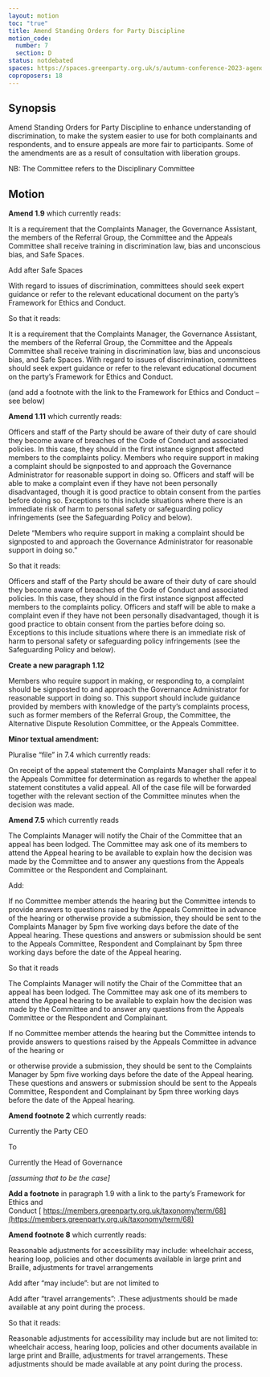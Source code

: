 ```yaml
---
layout: motion
toc: "true"
title: Amend Standing Orders for Party Discipline
motion_code:
  number: 7
  section: D
status: notdebated
spaces: https://spaces.greenparty.org.uk/s/autumn-conference-2023-agenda-forum/post/post/view?id=10833
coproposers: 18
---
```

## Synopsis


Amend Standing Orders for Party Discipline to enhance understanding of discrimination, to make the system easier to use for both complainants and respondents, and to ensure appeals are more fair to participants. Some of the amendments are as a result of consultation with liberation groups.

NB: The Committee refers to the Disciplinary Committee

## Motion

**Amend 1.9** which currently reads:

It is a requirement that the Complaints Manager, the Governance Assistant, the members of the Referral Group, the Committee and the Appeals Committee shall receive training in discrimination law, bias and unconscious bias, and Safe Spaces.

Add after Safe Spaces

With regard to issues of discrimination, committees should seek expert guidance or refer to the relevant educational document on the party’s Framework for Ethics and Conduct.

So that it reads:

It is a requirement that the Complaints Manager, the Governance Assistant, the members of the Referral Group, the Committee and the Appeals Committee shall receive training in discrimination law, bias and unconscious bias, and Safe Spaces. With regard to issues of discrimination, committees should seek expert guidance or refer to the relevant educational document on the party’s Framework for Ethics and Conduct.

(and add a footnote with the link to the Framework for Ethics and Conduct – see below)

**Amend 1.11** which currently reads:

Officers and staff of the Party should be aware of their duty of care should they become aware of breaches of the Code of Conduct and associated policies. In this case, they should in the first instance signpost affected members to the complaints policy. Members who require support in making a complaint should be signposted to and approach the Governance Administrator for reasonable support in doing so. Officers and staff will be able to make a complaint even if they have not been personally disadvantaged, though it is good practice to obtain consent from the parties before doing so. Exceptions to this include situations where there is an immediate risk of harm to personal safety or safeguarding policy infringements (see the Safeguarding Policy and below).

Delete “Members who require support in making a complaint should be signposted to and approach the Governance Administrator for reasonable support in doing so.”

So that it reads:

Officers and staff of the Party should be aware of their duty of care should they become aware of breaches of the Code of Conduct and associated policies. In this case, they should in the first instance signpost affected members to the complaints policy. Officers and staff will be able to make a complaint even if they have not been personally disadvantaged, though it is good practice to obtain consent from the parties before doing so. Exceptions to this include situations where there is an immediate risk of harm to personal safety or safeguarding policy infringements (see the Safeguarding Policy and below).

**Create a new paragraph 1.12**

Members who require support in making, or responding to, a complaint should be signposted to and approach the Governance Administrator for reasonable support in doing so. This support should include guidance provided by members with knowledge of the party’s complaints process, such as former members of the Referral Group, the Committee, the Alternative Dispute Resolution Committee, or the Appeals Committee.

**Minor textual amendment:**

Pluralise “file” in 7.4 which currently reads:

On receipt of the appeal statement the Complaints Manager shall refer it to the Appeals Committee for determination as regards to whether the appeal statement constitutes a valid appeal. All of the case file will be forwarded together with the relevant section of the Committee minutes when the decision was made.

**Amend 7.5** which currently reads

The Complaints Manager will notify the Chair of the Committee that an appeal has been lodged. The Committee may ask one of its members to attend the Appeal hearing to be available to explain how the decision was made by the Committee and to answer any questions from the Appeals Committee or the Respondent and Complainant.

Add:

If no Committee member attends the hearing but the Committee intends to provide answers to questions raised by the Appeals Committee in advance of the hearing or otherwise provide a submission, they should be sent to the Complaints Manager by 5pm five working days before the date of the Appeal hearing. These questions and answers or submission should be sent to the Appeals Committee, Respondent and Complainant by 5pm three working days before the date of the Appeal hearing.

So that it reads

The Complaints Manager will notify the Chair of the Committee that an appeal has been lodged. The Committee may ask one of its members to attend the Appeal hearing to be available to explain how the decision was made by the Committee and to answer any questions from the Appeals Committee or the Respondent and Complainant.

If no Committee member attends the hearing but the Committee intends to provide answers to questions raised by the Appeals Committee in advance of the hearing or

or otherwise provide a submission, they should be sent to the Complaints Manager by 5pm five working days before the date of the Appeal hearing. These questions and answers or submission should be sent to the Appeals Committee, Respondent and Complainant by 5pm three working days before the date of the Appeal hearing.

**Amend footnote 2** which currently reads:

Currently the Party CEO

To

Currently the Head of Governance

*\[assuming that to be the case]*

**Add a footnote** in paragraph 1.9 with a link to the party’s Framework for Ethics and Conduct [ https://members.greenparty.org.uk/taxonomy/term/68](https://members.greenparty.org.uk/taxonomy/term/68)

**Amend footnote 8** which currently reads:

Reasonable adjustments for accessibility may include: wheelchair access, hearing loop, policies and other documents available in large print and Braille, adjustments for travel arrangements

Add after “may include”: but are not limited to

Add after “travel arrangements”: .These adjustments should be made available at any point during the process.

So that it reads:

Reasonable adjustments for accessibility may include but are not limited to: wheelchair access, hearing loop, policies and other documents available in large print and Braille, adjustments for travel arrangements. These adjustments should be made available at any point during the process.